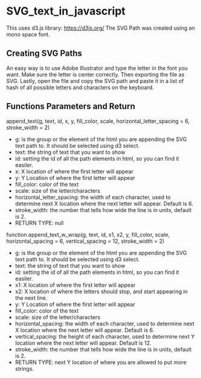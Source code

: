 # SVG_text_in_javascript
This uses d3.js library: https://d3js.org/
The SVG Path was created using an mono space font.

## Creating SVG Paths
An easy way is to use Adobe Illustrator and type the letter in the font you want. Make sure the letter is center correctly. Then exporting the file as SVG. Lastly, open the file and copy the SVG path and paste it in a list of hash of all possible letters and characters on the keyboard.

## Functions Parameters and Return
append_text(g, text, id, x, y, fill_color, scale, horizontal_letter_spacing = 6, stroke_width = 2)
 - g: is the group or the element of the html you are appending the SVG text path to. It should be selected using d3 select.
 - text: the string of text that you want to show
 - id: setting the id of all the path elements in html, so you can find it easiler.
 - x: X location of where the first letter will appear
 - y: Y Location of where the first letter will appear
 - fill_color: color of the text
 - scale: size of the letter/characters
 - horizontal_letter_spacing: the width of each character, used to determine next X location where the next letter will appear. Default is 6.
 - stroke_width: the number that tells how wide the line is in units, default is 2.
 - RETURN TYPE: null

 function append_text_w_wrap(g, text, id, x1, x2, y, fill_color, scale, horizontal_spacing = 6, vertical_spacing = 12, stroke_width = 2)
  - g: is the group or the element of the html you are appending the SVG text path to. It should be selected using d3 select.
 - text: the string of text that you want to show
 - id: setting the id of all the path elements in html, so you can find it easiler.
 - x1: X location of where the first letter will appear
 - x2: X location of where the letters should stop, and start appearing in the next line.
 - y: Y Location of where the first letter will appear
 - fill_color: color of the text
 - scale: size of the letter/characters
 - horizontal_spacing: the width of each character, used to determine next X location where the next letter will appear. Default is 6.
 - vertical_spacing: the height of each character, used to determine next Y location where the next letter will appear. Default is 12.
 - stroke_width: the number that tells how wide the line is in units, default is 2.
 - RETURN TYPE: next Y location of where you are allowed to put more strings.